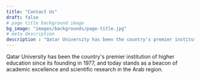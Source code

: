 ```yaml
---
title: "Contact Us"
draft: false
# page title background image
bg_image: "images/backgrounds/page-title.jpg"
# meta description
description : "Qatar University has been the country's premier institution of higher education since its founding in 1977, and today stands as a beacon of academic excellence and scientific research in the Arab region."
---
```


Qatar University has been the country's premier institution of higher education since its founding in 1977, and today stands as a beacon of academic excellence and scientific research in the Arab region.